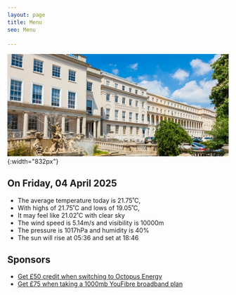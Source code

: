 ```yaml
---
layout: page
title: Menu
seo: Menu

---
```


![Logo](/images/logo.jpg){:width="832px"}

<!-- weather_marker starts -->
## On Friday, 04 April 2025

- The average temperature today is 21.75˚C,
- With highs of 21.75˚C and lows of 19.05˚C,
- It may feel like 21.02˚C with clear sky
- The wind speed is 5.14m/s and visibility is 10000m
- The pressure is 1017hPa and humidity is 40%
- The sun will rise at 05:36 and set at 18:46

<!-- weather_marker ends -->

## Sponsors

- [Get £50 credit when switching to Octopus Energy](https://bit.ly/3oD1nnS)
- [Get £75 when taking a 1000mb YouFibre broadband plan](https://aklam.io/91zWhU?)



